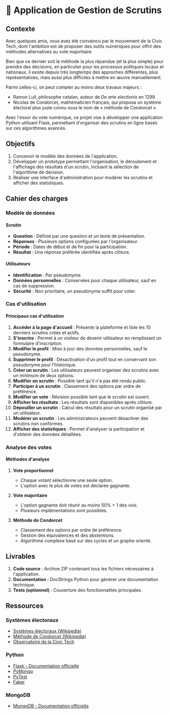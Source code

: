 # 🌟 Application de Gestion de Scrutins

## Contexte

Avec quelques amis, vous avez été convaincu par le mouvement de la Civic Tech, dont l'ambition est de proposer des outils numériques pour offrir des méthodes alternatives au vote majoritaire.

Bien que ce dernier soit la méthode la plus répandue (et la plus simple) pour prendre des décisions, en particulier pour les processus politiques locaux et nationaux, il existe depuis très longtemps des approches différentes, plus représentatives, mais aussi plus difficiles à mettre en œuvre manuellement.

Parmi celles-ci, on peut compter au moins deux travaux majeurs :

- Ramon Lull, philosophe catalan, auteur de *De arte electionis* en 1299.
- Nicolas de Condorcet, mathématicien français, qui proposa un système électoral plus juste connu sous le nom de « méthode de Condorcet ».

Avec l'essor du vote numérique, ce projet vise à développer une application Python utilisant Flask, permettant d'organiser des scrutins en ligne basés sur ces algorithmes avancés.

## Objectifs

1. Concevoir le modèle des données de l'application.
2. Développer un prototype permettant l'organisation, le déroulement et l'affichage des résultats d'un scrutin, incluant la sélection de l'algorithme de décision.
3. Réaliser une interface d'administration pour modérer les scrutins et afficher des statistiques.

## Cahier des charges

### Modèle de données

#### Scrutin
- **Question** : Définie par une question et un texte de présentation.
- **Réponses** : Plusieurs options configurées par l'organisateur.
- **Période** : Dates de début et de fin pour la participation.
- **Résultat** : Une réponse préférée identifiée après clôture.

#### Utilisateurs
- **Identification** : Par pseudonyme.
- **Données personnelles** : Conservées pour chaque utilisateur, sauf en cas de suppression.
- **Sécurité** : Non prioritaire, un pseudonyme suffit pour voter.

### Cas d'utilisation

#### Principaux cas d'utilisation

1. **Accéder à la page d'accueil** : Présente la plateforme et liste les 10 derniers scrutins créés et actifs.
2. **S'inscrire** : Permet à un visiteur de devenir utilisateur en remplissant un formulaire d'inscription.
3. **Modifier le profil** : Mise à jour des données personnelles, sauf le pseudonyme.
4. **Supprimer le profil** : Désactivation d'un profil tout en conservant son pseudonyme pour l'historique.
5. **Créer un scrutin** : Les utilisateurs peuvent organiser des scrutins avec un minimum de deux options.
6. **Modifier un scrutin** : Possible tant qu'il n'a pas été rendu public.
7. **Participer à un scrutin** : Classement des options par ordre de préférence.
8. **Modifier un vote** : Révision possible tant que le scrutin est ouvert.
9. **Afficher les résultats** : Les résultats sont disponibles après clôture.
10. **Dépouiller un scrutin** : Calcul des résultats pour un scrutin organisé par un utilisateur.
11. **Modérer un scrutin** : Les administrateurs peuvent désactiver des scrutins non conformes.
12. **Afficher des statistiques** : Permet d'analyser la participation et d'obtenir des données détaillées.

### Analyse des votes

#### Méthodes d'analyse

1. **Vote proportionnel**
   - Chaque votant sélectionne une seule option.
   - L'option avec le plus de votes est déclarée gagnante.

2. **Vote majoritaire**
   - L'option gagnante doit réunir au moins 50% + 1 des voix.
   - Plusieurs implémentations sont possibles.

3. **Méthode de Condorcet**
   - Classement des options par ordre de préférence.
   - Gestion des équivalences et des abstentions.
   - Algorithme complexe basé sur des cycles et un graphe orienté.

## Livrables

1. **Code source** : Archive ZIP contenant tous les fichiers nécessaires à l'application.
2. **Documentation** : DocStrings Python pour générer une documentation technique.
3. **Tests (optionnel)** : Couverture des fonctionnalités principales.

## Ressources

### Systèmes électoraux
- [Systèmes électoraux (Wikipedia)](https://fr.wikipedia.org/wiki/Syst%C3%A8me_%C3%A9lectoral)
- [Méthode de Condorcet (Wikipedia)](https://fr.wikipedia.org/wiki/M%C3%A9thode_de_Condorcet)
- [Observatoire de la Civic Tech](https://civictechobservatory.org/)

### Python
- [Flask - Documentation officielle](https://flask.palletsprojects.com/)
- [PyMongo](https://pymongo.readthedocs.io/)
- [PyTest](https://docs.pytest.org/)
- [Faker](https://faker.readthedocs.io/)

### MongoDB
- [MongoDB - Documentation officielle](https://www.mongodb.com/docs/)
